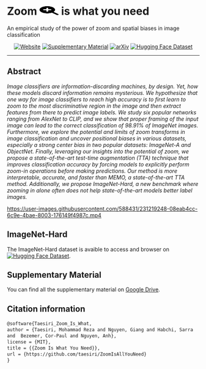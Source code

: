 # Zoom <img src="./assets/magnifying-glass-plus-solid.svg" width="50" height="23"> is what you need

An empirical study of the power of zoom and spatial biases in image classification

<div align="center">    

[![Website](http://img.shields.io/badge/Website-4b44ce.svg)](https://taesiri.github.io/ZoomIsAllYouNeed/)
[![Supplementary Material](http://img.shields.io/badge/Supplementary%20Material-4b44ce.svg)](https://drive.google.com/drive/folders/1bTj5GUGpGp4qssZWVuYCYbUzWy14ASJ6?usp=sharing)
[![arXiv](https://img.shields.io/badge/arXiv-TBA-b31b1b.svg)](https://arxiv.org/abs/TBA)
[![Hugging Face Dataset](https://img.shields.io/badge/%F0%9F%A4%97%20Hugging%20Face-Dataset-red)](https://huggingface.co/datasets/taesiri/imagenet-hard)
</div>

-----

## Abstract

*Image classifiers are information-discarding machines, by design. Yet, how these models discard information remains mysterious. We hypothesize that one way for image classifiers to reach high accuracy is to first learn to zoom to the most discriminative region in the image and then extract features from there to predict image labels. We study six popular networks ranging from AlexNet to CLIP, and we show that proper framing of the input image can lead to the correct classification of 98.91% of ImageNet images. Furthermore, we explore the potential and limits of zoom transforms in image classification and uncover positional biases in various datasets, especially a strong center bias in two popular datasets: ImageNet-A and ObjectNet. Finally, leveraging our insights into the potential of zoom, we propose a state-of-the-art test-time augmentation (TTA) technique that improves classification accuracy by forcing models to explicitly perform zoom-in operations before making predictions. Our method is more interpretable, accurate, and faster than MEMO, a state-of-the-art TTA method. Additionally, we propose ImageNet-Hard, a new benchmark where zooming in alone often does not help state-of-the-art models better label images.*



https://user-images.githubusercontent.com/588431/231219248-08eab4cc-6c9e-4bae-8003-176149f4987c.mp4




## ImageNet-Hard

The ImageNet-Hard dataset is avaible to access and browser on  [![Hugging Face Dataset](https://img.shields.io/badge/%F0%9F%A4%97%20Hugging%20Face-Dataset-red)](https://huggingface.co/datasets/taesiri/imagenet-hard).

## Supplementary Material

You can find all the supplementary material on [Google Drive](https://drive.google.com/drive/folders/1bTj5GUGpGp4qssZWVuYCYbUzWy14ASJ6?usp=sharing).

## Citation information

```
@software{Taesiri_Zoom_Is_What,
author = {Taesiri, Mohammad Reza and Nguyen, Giang and Habchi, Sarra and  Bezemer, Cor-Paul and Nguyen, Anh},
license = {MIT},
title = {{Zoom Is What You Need}},
url = {https://github.com/taesiri/ZoomIsAllYouNeed}
}
```
